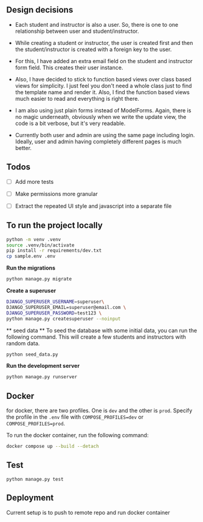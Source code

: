 ## Design decisions

- Each student and instructor is also a user. So, there is one to one relationship between user and student/instructor.

- While creating a student or instructor, the user is created first and then the student/instructor is created with a foreign key to the user.

- For this, I have added an extra email field on the student and instructor form field. This creates their user instance.

- Also, I have decided to stick to function based views over class based views for simplicity. I just feel you don't need a whole class just to find the template name
  and render it. Also, I find the function based views much easier to read and everything is right there.

- I am also using just plain forms instead of ModelForms. Again, there is no magic underneath, obviously when we write the update view, the code is a bit verbose, but it's very readable.

- Currently both user and admin are using the same page including login. Ideally, user and admin having completely different pages is much better. 

## Todos
- [ ] Add more tests
- [ ] Make permissions more granular
- [ ] Extract the repeated UI style and javascript into a separate file


## To run the project locally
```bash
python -m venv .venv
source .venv/bin/activate
pip install -r requirements/dev.txt
cp sample.env .env
```
**Run the migrations**

```bash
python manage.py migrate
```

**Create a superuser** 
```bash
DJANGO_SUPERUSER_USERNAME=superuser\
DJANGO_SUPERUSER_EMAIL=superuser@email.com \
DJANGO_SUPERUSER_PASSWORD=test123 \
python manage.py createsuperuser --noinput
```
** seed data **
To seed the database with some initial data, you can run the following command. 
This will create a few students and instructors with random data.

```bash
python seed_data.py
```
**Run the development server**

```bash
python manage.py runserver
```

## Docker

for docker, there are two profiles. One is `dev` and the other is `prod`. 
Specify the profile in the `.env` file with `COMPOSE_PROFILES=dev` or `COMPOSE_PROFILES=prod`.

To run the docker container, run the following command:

```bash
docker compose up --build --detach
```

## Test
```
python manage.py test 
```

## Deployment
Current setup is to push to remote repo and run docker container
